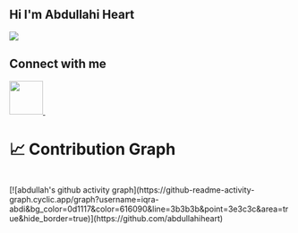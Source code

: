 ## Hi I'm Abdullahi Heart  </hr>
<img  align="center"  src="https://github-readme-stats.vercel.app/api?username=abdullahiheart&show_icons=true&theme=dracula" />

## Connect with me
   <a href="https://twitter.com/AbdulahHeart">
    <img width="60px" src="https://www.vectorlogo.zone/logos/twitter/twitter-official.svg" />
  </a>&ensp;


# 📈 Contribution Graph 
<br />
[![abdullah's github activity graph](https://github-readme-activity-graph.cyclic.app/graph?username=iqra-abdi&bg_color=0d1117&color=616090&line=3b3b3b&point=3e3c3c&area=true&hide_border=true)](https://github.com/abdullahiheart)
